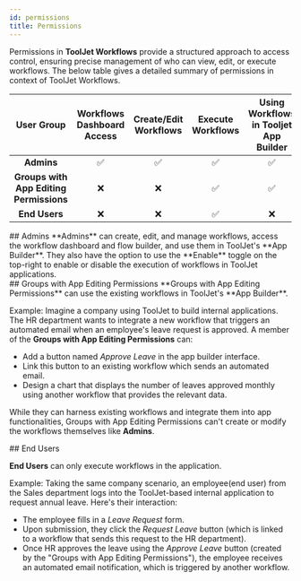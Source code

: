 ```yaml
---
id: permissions
title: Permissions
---
```


Permissions in **ToolJet Workflows** provide a structured approach to access control, ensuring precise management of who can view, edit, or execute workflows. The below table gives a detailed summary of permissions in context of ToolJet Workflows. 

| User Group                          | Workflows Dashboard Access | Create/Edit Workflows | Execute Workflows | Using Workflows in Tooljet App Builder | Enable/Disable Workflows |
|:------------------------------------:|:-----------------:|:--------:|:----------:|:------------:|:-------------:|
| **Admins**                          | ✅               | ✅      | ✅       | ✅          | ✅          |
| **Groups with App Editing Permissions** | ❌           | ❌      | ✅       | ✅          | ❌          |
| **End Users**                          | ❌               | ❌      | ✅       | ❌          | ❌          |

<div>
## Admins
**Admins** can create, edit, and manage workflows, access the workflow dashboard and flow builder, and use them in ToolJet's **App Builder**. They also have the option to use the **Enable** toggle on the top-right to enable or disable the execution of workflows in ToolJet applications.

</div>

<div>
## Groups with App Editing Permissions
**Groups with App Editing Permissions** can use the existing workflows in ToolJet's **App Builder**. 

Example:
Imagine a company using ToolJet to build internal applications. The HR department wants to integrate a new workflow that triggers an automated email when an employee's leave request is approved. A member of the **Groups with App Editing Permissions** can:

- Add a button named *Approve Leave* in the app builder interface.
- Link this button to an existing workflow which sends an automated email.
- Design a chart that displays the number of leaves approved monthly using another workflow that provides the relevant data.

While they can harness existing workflows and integrate them into app functionalities, Groups with App Editing Permissions can't create or modify the workflows themselves like **Admins**.

</div>

<div>
## End Users

**End Users** can only execute workflows in the application. 

Example:
Taking the same company scenario, an employee(end user) from the Sales department logs into the ToolJet-based internal application to request annual leave. Here's their interaction:

- The employee fills in a *Leave Request* form.
- Upon submission, they click the *Request Leave* button (which is linked to a workflow that sends this request to the HR department).
- Once HR approves the leave using the *Approve Leave* button (created by the "Groups with App Editing Permissions"), the employee receives an automated email notification, which is triggered by another workflow.

</div>
